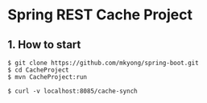 # Spring REST Cache Project

## 1. How to start
```
$ git clone https://github.com/mkyong/spring-boot.git
$ cd CacheProject
$ mvn CacheProject:run

$ curl -v localhost:8085/cache-synch
